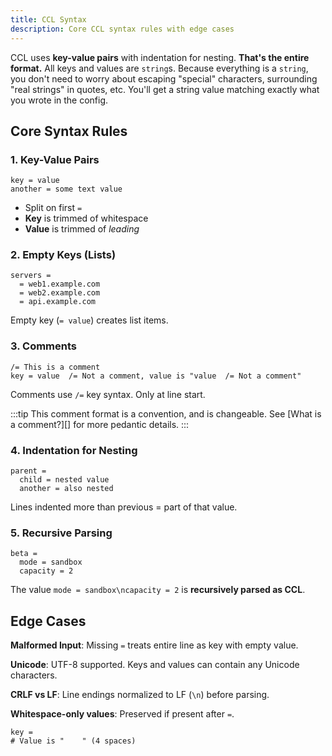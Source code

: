 ```yaml
---
title: CCL Syntax
description: Core CCL syntax rules with edge cases
---
```


CCL uses **key-value pairs** with indentation for nesting. **That's the entire format.** All keys and values are
`string`s. Because everything is a `string`, you don't need to worry about escaping "special" characters, surrounding
"real strings" in quotes, etc. You'll get a string value matching exactly what you wrote in the config.

## Core Syntax Rules

### 1. Key-Value Pairs

```ccl
key = value
another = some text value
```

- Split on first `=`
- **Key** is trimmed of whitespace
- **Value** is trimmed of _leading_

### 2. Empty Keys (Lists)

```ccl
servers =
  = web1.example.com
  = web2.example.com
  = api.example.com
```

Empty key (`= value`) creates list items.

### 3. Comments

```ccl
/= This is a comment
key = value  /= Not a comment, value is "value  /= Not a comment"
```

Comments use `/=` key syntax. Only at line start.

:::tip
This comment format is a convention, and is changeable. See [What is a comment?][] for more pedantic details.
:::

### 4. Indentation for Nesting

```ccl
parent =
  child = nested value
  another = also nested
```

Lines indented more than previous = part of that value.

### 5. Recursive Parsing

```ccl
beta =
  mode = sandbox
  capacity = 2
```

The value `mode = sandbox\ncapacity = 2` is **recursively parsed as CCL**.

## Edge Cases

**Malformed Input**: Missing `=` treats entire line as key with empty value.

**Unicode**: UTF-8 supported. Keys and values can contain any Unicode characters.

**CRLF vs LF**: Line endings normalized to LF (`\n`) before parsing.

**Whitespace-only values**: Preserved if present after `=`.

```ccl
key =
# Value is "    " (4 spaces)
```
